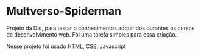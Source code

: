 # Multverso-Spiderman

Projeto da Dio, para testar o conhecimentos adquiridos durantes os cursos de desenvolvimento web.
Foi uma tarefa simples para essa criação.

Nesse projeto foi usado HTML, CSS, Javascript
